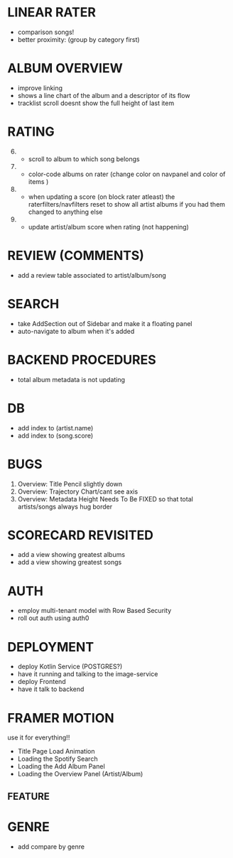 # LINEAR RATER 
- comparison songs!
- better proximity: (group by category first) 

# ALBUM OVERVIEW
- improve linking 
- shows a line chart of the album and a descriptor of its flow
- tracklist scroll doesnt show the full height of last item
# RATING
6. - scroll to album to which song belongs 
7. - color-code albums on rater (change color on navpanel and color of items )
8. - when updating a score (on block rater atleast) the raterfilters/navfilters reset to show all artist albums if you had them changed to anything else   
9. - update artist/album score when rating (not happening)

# REVIEW (COMMENTS)
- add a review table associated to artist/album/song

# SEARCH
- take AddSection out of Sidebar and make it a floating panel 
- auto-navigate to album when it's added 

# BACKEND PROCEDURES
- total album metadata is not updating
# DB
- add index to (artist.name)
- add index to (song.score)
# BUGS
1. Overview: Title Pencil slightly down 
2. Overview: Trajectory Chart/cant see axis
3. Overview: Metadata Height Needs To Be FIXED so that total artists/songs always hug border 
# SCORECARD REVISITED
- add a view showing greatest albums
- add a view showing greatest songs
# AUTH
- employ multi-tenant model with Row Based Security
- roll out auth using auth0  
# DEPLOYMENT
- deploy Kotlin Service (POSTGRES?)  
- have it running and talking to the image-service 
- deploy Frontend
- have it talk to backend
# FRAMER MOTION
use it for everything!!
- Title Page Load Animation 
- Loading the Spotify Search 
- Loading the Add Album Panel
- Loading the Overview Panel (Artist/Album)  
## FEATURE
  # GENRE
  - add compare by genre